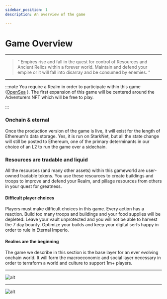 ```yaml
---
sidebar_position: 1
description: An overview of the game

---
```





# Game Overview

---

> “ Empires rise and fall in the quest for control of Resources and Ancient Relics within a forever world. Maintain and defend your empire or it will fall into disarray and be consumed by enemies. “

---

:::note
You require a Realm in order to participate within this game ([OpenSea](https://opensea.io/collection/lootrealms)
). The first expansion of this game will be centered around the Adventurers NFT which will be free to play.

:::

### Onchain & eternal

Once the production version of the game is live, it will exist for the length of Ethereum's data storage. Yes, it is run on StarkNet, but all the state change will still be posted to Ethereum, one of the primary determinants in our choice of an L2 to run the game over a sidechain.

### Resources are tradable and liquid
All the resources (and many other assets) within this gameworld are user-owned tradable tokens. You use these resources to create buildings and troops to improve and defend your Realm, and pillage resources from others in your quest for greatness.


#### Difficult player choices

Players must make difficult choices in this game. Every action has a reaction. Build too many troops and buildings and your food supplies will be depleted. Leave your vault unprotected and you will not be able to harvest the 7 day bounty. Optimize your builds and keep your digital serfs happy in order to rule in Eternal Imperio.

#### Realms are the beginning

The game we describe in this section is the base layer for an ever evolving onchain world. It will form the macroeconomic and social layer necessary in order to terraform a world and culture to support 1m+ players.

---
![alt](/img/game/military-path.png)

---
![alt](/img/game/economic-path.png)



